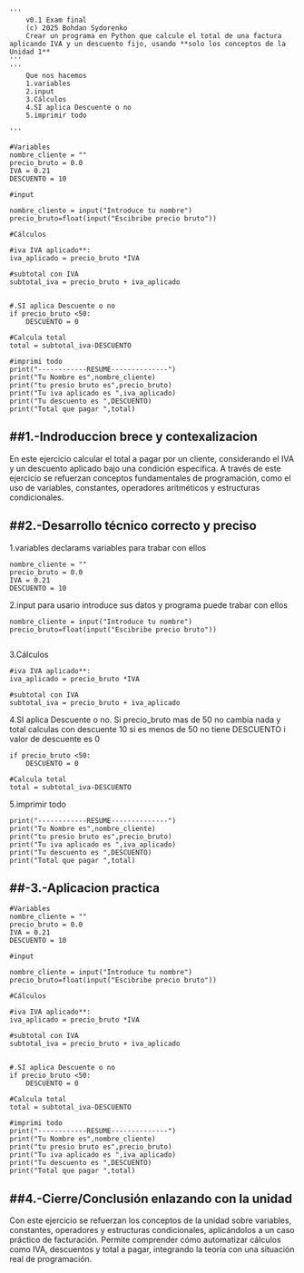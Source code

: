 
```
'''
    v0.1 Exam final
    (c) 2025 Bohdan Sydorenko
    Crear un programa en Python que calcule el total de una factura aplicando IVA y un descuento fijo, usando **solo los conceptos de la Unidad 1**
'''
'''
    Que nos hacemos 
    1.variables
    2.input
    3.Cálculos
    4.SI aplica Descuente o no 
    5.imprimir todo
    
'''

#Variables 
nombre_cliente = ""
precio_bruto = 0.0
IVA = 0.21
DESCUENTO = 10

#input

nombre_cliente = input("Introduce tu nombre")
precio_bruto=float(input("Escibribe precio bruto"))

#Cálculos

#iva IVA aplicado**:
iva_aplicado = precio_bruto *IVA

#subtotal con IVA
subtotal_iva = precio_bruto + iva_aplicado


#.SI aplica Descuente o no 
if precio_bruto <50:
    DESCUENTO = 0

#Calcula total 
total = subtotal_iva-DESCUENTO

#imprimi todo
print("------------RESUME--------------")
print("Tu Nombre es",nombre_cliente)
print("tu presio bruto es",precio_bruto)
print("Tu iva aplicado es ",iva_aplicado)
print("Tu descuento es ",DESCUENTO)
print("Total que pagar ",total)
```  
    




##1.-Indroduccion brece y contexalizacion
---
En este ejercicio calcular el total a pagar por un cliente, considerando el IVA y un descuento aplicado bajo una condición específica.
A través de este ejercicio se refuerzan conceptos fundamentales de programación, como el uso de variables, constantes, operadores aritméticos y estructuras condicionales. 



##2.-Desarrollo técnico correcto y preciso
---

1.variables declarams variables para trabar con ellos 
```
nombre_cliente = ""
precio_bruto = 0.0
IVA = 0.21
DESCUENTO = 10

```

2.input para usario introduce sus datos y programa puede trabar con ellos  
```
nombre_cliente = input("Introduce tu nombre")
precio_bruto=float(input("Escibribe precio bruto"))
       
```
3.Cálculos 
```
#iva IVA aplicado**:
iva_aplicado = precio_bruto *IVA

#subtotal con IVA
subtotal_iva = precio_bruto + iva_aplicado
```
4.SI aplica Descuente o no. Si precio_bruto mas de 50 no cambia nada y total calculas con descuente 10 si es menos de 50 no tiene DESCUENTO i valor de descuente es 0 
```
if precio_bruto <50:
    DESCUENTO = 0

#Calcula total 
total = subtotal_iva-DESCUENTO

```
5.imprimir todo
```
print("------------RESUME--------------")
print("Tu Nombre es",nombre_cliente)
print("tu presio bruto es",precio_bruto)
print("Tu iva aplicado es ",iva_aplicado)
print("Tu descuento es ",DESCUENTO)
print("Total que pagar ",total)

```


##-3.-Aplicacion practica
---
```
#Variables 
nombre_cliente = ""
precio_bruto = 0.0
IVA = 0.21
DESCUENTO = 10

#input

nombre_cliente = input("Introduce tu nombre")
precio_bruto=float(input("Escibribe precio bruto"))

#Cálculos

#iva IVA aplicado**:
iva_aplicado = precio_bruto *IVA

#subtotal con IVA
subtotal_iva = precio_bruto + iva_aplicado


#.SI aplica Descuente o no 
if precio_bruto <50:
    DESCUENTO = 0

#Calcula total 
total = subtotal_iva-DESCUENTO

#imprimi todo
print("------------RESUME--------------")
print("Tu Nombre es",nombre_cliente)
print("tu presio bruto es",precio_bruto)
print("Tu iva aplicado es ",iva_aplicado)
print("Tu descuento es ",DESCUENTO)
print("Total que pagar ",total)
```

##4.-Cierre/Conclusión enlazando con la unidad
---
Con este ejercicio se refuerzan los conceptos de la unidad sobre variables, constantes, operadores y estructuras condicionales, aplicándolos a un caso práctico de facturación.
Permite comprender cómo automatizar cálculos como IVA, descuentos y total a pagar, integrando la teoría con una situación real de programación.

